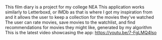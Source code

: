 This film diary is a project for my college NEA
This application works similarly to Letterboxd, or IMDb as that is where I got my inspiration from and it allows the user to keep a collection for the movies they've watched
The user can rate movies, save movies to the watchlist, and find recommendations for movies they might like, generated by my algorithm
This is the latest video showcasing the app: https://youtu.be/7-FgLMQ4Iso
